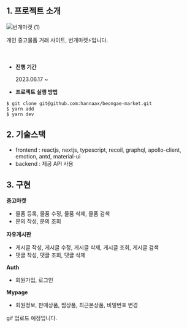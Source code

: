 ## 1. 프로젝트 소개

![번개마켓 (1)](https://github.com/hannaax/beongae-market/assets/111215320/5af94ce2-a18b-404d-b937-e847266da13e)

개인 중고물품 거래 사이트, 번개마켓⚡입니다.

<br>

- **진행 기간**
    
    2023.06.17 ~
    
- **프로젝트 실행 방법**

```
$ git clone git@github.com:hannaax/beongae-market.git
$ yarn add
$ yarn dev
```

## 2. 기술스택

- frontend : reactjs, nextjs, typescript, recoil, graphql, apollo-client, emotion, antd, material-ui
- backend : 제공 API 사용

## 3. 구현

**중고마켓**

- 물품 등록, 물품 수정, 물품 삭제, 물품 검색
- 문의 작성, 문의 조회

**자유게시판**

- 게시글 작성, 게시글 수정, 게시글 삭제, 게시글 조회, 게시글 검색
- 댓글 작성, 댓글 조회, 댓글 삭제

**Auth**

- 회원가입, 로그인

**Mypage**

- 회원정보, 판매상품, 찜상품, 최근본상품, 비밀번호 변경

gif 업로드 예정입니다.

